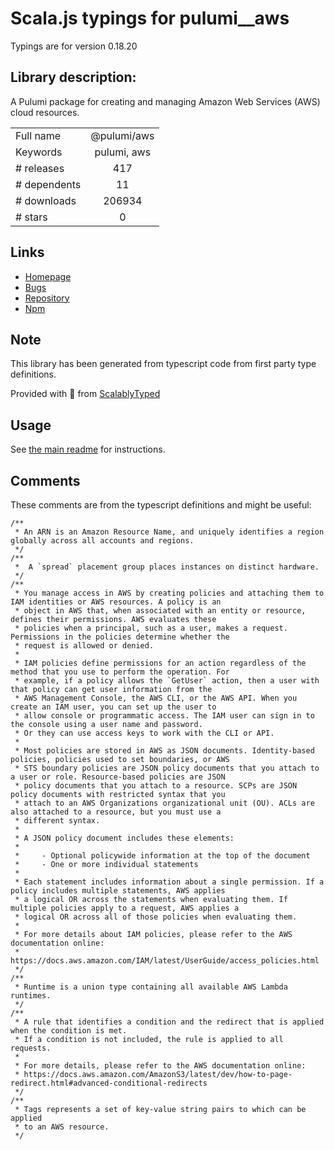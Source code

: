 
# Scala.js typings for pulumi__aws

Typings are for version 0.18.20

## Library description:
A Pulumi package for creating and managing Amazon Web Services (AWS) cloud resources.

|                    |                 |
| ------------------ | :-------------: |
| Full name          | @pulumi/aws |
| Keywords           | pulumi, aws |
| # releases         | 417 |
| # dependents       | 11 |
| # downloads        | 206934 |
| # stars            | 0 |

## Links
- [Homepage](https://pulumi.io)
- [Bugs](https://github.com/pulumi/pulumi-aws/issues)
- [Repository](https://github.com/pulumi/pulumi-aws)
- [Npm](https://www.npmjs.com/package/%40pulumi%2Faws)
    


## Note
This library has been generated from typescript code from first party type definitions.

Provided with :purple_heart: from [ScalablyTyped](https://github.com/oyvindberg/ScalablyTyped)

## Usage
See [the main readme](../../readme.md) for instructions.

## Comments

These comments are from the typescript definitions and might be useful:
```
/**
 * An ARN is an Amazon Resource Name, and uniquely identifies a region globally across all accounts and regions.
 */
/**
 *  A `spread` placement group places instances on distinct hardware.
 */
/**
 * You manage access in AWS by creating policies and attaching them to IAM identities or AWS resources. A policy is an
 * object in AWS that, when associated with an entity or resource, defines their permissions. AWS evaluates these
 * policies when a principal, such as a user, makes a request. Permissions in the policies determine whether the
 * request is allowed or denied.
 *
 * IAM policies define permissions for an action regardless of the method that you use to perform the operation. For
 * example, if a policy allows the `GetUser` action, then a user with that policy can get user information from the
 * AWS Management Console, the AWS CLI, or the AWS API. When you create an IAM user, you can set up the user to
 * allow console or programmatic access. The IAM user can sign in to the console using a user name and password.
 * Or they can use access keys to work with the CLI or API.
 *
 * Most policies are stored in AWS as JSON documents. Identity-based policies, policies used to set boundaries, or AWS
 * STS boundary policies are JSON policy documents that you attach to a user or role. Resource-based policies are JSON
 * policy documents that you attach to a resource. SCPs are JSON policy documents with restricted syntax that you
 * attach to an AWS Organizations organizational unit (OU). ACLs are also attached to a resource, but you must use a
 * different syntax.
 *
 * A JSON policy document includes these elements:
 *
 *     - Optional policywide information at the top of the document
 *     - One or more individual statements
 *
 * Each statement includes information about a single permission. If a policy includes multiple statements, AWS applies
 * a logical OR across the statements when evaluating them. If multiple policies apply to a request, AWS applies a
 * logical OR across all of those policies when evaluating them.
 *
 * For more details about IAM policies, please refer to the AWS documentation online:
 * https://docs.aws.amazon.com/IAM/latest/UserGuide/access_policies.html
 */
/**
 * Runtime is a union type containing all available AWS Lambda runtimes.
 */
/**
 * A rule that identifies a condition and the redirect that is applied when the condition is met.
 * If a condition is not included, the rule is applied to all requests.
 *
 * For more details, please refer to the AWS documentation online:
 * https://docs.aws.amazon.com/AmazonS3/latest/dev/how-to-page-redirect.html#advanced-conditional-redirects
 */
/**
 * Tags represents a set of key-value string pairs to which can be applied
 * to an AWS resource.
 */

```

